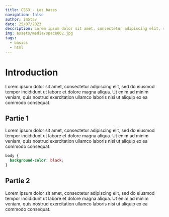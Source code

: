 ```yaml
---
title: CSS3 - Les bases
navigation: false
author: imStav
date: 25/07/2023
description: Lorem ipsum dolor sit amet, consectetur adipiscing elit, sed do eiusmod tempor incididunt ut labore et dolore magna aliqua
img: assets/media/space002.jpg
tags:
  - basics
  - html
---
```


# Introduction

Lorem ipsum dolor sit amet, consectetur adipiscing elit, sed do eiusmod tempor incididunt ut labore et dolore magna aliqua. Ut enim ad minim veniam, quis nostrud exercitation ullamco laboris nisi ut aliquip ex ea commodo consequat.

## Partie 1

Lorem ipsum dolor sit amet, consectetur adipiscing elit, sed do eiusmod tempor incididunt ut labore et dolore magna aliqua. Ut enim ad minim veniam, quis nostrud exercitation ullamco laboris nisi ut aliquip ex ea commodo consequat.

```css
body {
  background-color: black;
}
```

## Partie 2

Lorem ipsum dolor sit amet, consectetur adipiscing elit, sed do eiusmod tempor incididunt ut labore et dolore magna aliqua. Ut enim ad minim veniam, quis nostrud exercitation ullamco laboris nisi ut aliquip ex ea commodo consequat.